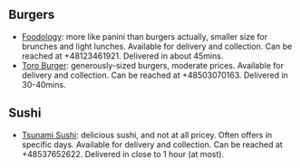 Burgers
--------
* [Foodology](https://www.foodology.pl/): more like panini than burgers actually, smaller size for brunches and light lunches. Available for delivery and collection. Can be reached at +48123461921. Delivered in about 45mins.
* [Toro Burger](https://www.facebook.com/toroburger.krk/): generously-sized burgers, moderate prices. Available for delivery and collection. Can be reached at +48503070163. Delivered in 30-40mins.

Sushi
------
* [Tsunami Sushi](https://www.tsunamisushi.pl/): delicious sushi, and not at all pricey. Often offers in specific days. Available for delivery and collection. Can be reached at +48537652622. Delivered in close to 1 hour (at most).
